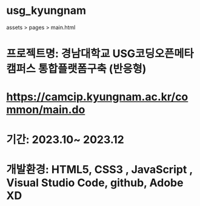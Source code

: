 # usg_kyungnam

<!-- main page --> 
assets > pages > main.html

<!-- Description -->
# 프로젝트명: 경남대학교 USG코딩오픈메타캠퍼스 통합플랫폼구축 (반응형)
# https://camcip.kyungnam.ac.kr/common/main.do
# 기간: 2023.10~ 2023.12
# 개발환경: HTML5, CSS3 , JavaScript , Visual Studio Code, github, Adobe XD

